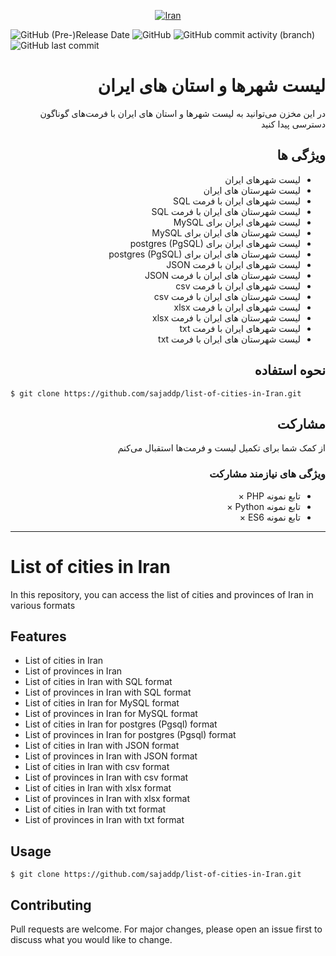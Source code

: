 <div align="center">

[![Iran](images/iran.jpeg)](#)

</div>

<p>
<img alt="GitHub (Pre-)Release Date" src="https://img.shields.io/github/release-date-pre/sajaddp/list-of-cities-in-Iran?style=for-the-badge">
<img alt="GitHub" src="https://img.shields.io/github/license/sajaddp/list-of-cities-in-Iran?style=for-the-badge">
<img alt="GitHub commit activity (branch)" src="https://img.shields.io/github/commit-activity/w/sajaddp/list-of-cities-in-Iran?style=for-the-badge">
<img alt="GitHub last commit" src="https://img.shields.io/github/last-commit/sajaddp/list-of-cities-in-Iran?style=for-the-badge">
</p>

<div dir="rtl">

# لیست شهرها و استان های ایران

در این مخزن می‌توانید به لیست شهرها و استان های ایران با فرمت‌های گوناگون دسترسی پیدا کنید

## ویژگی ها

- لیست شهرهای ایران
- لیست شهرستان های ایران
- لیست شهرهای ایران با فرمت SQL
- لیست شهرستان های ایران با فرمت SQL
- لیست شهرهای ایران برای MySQL
- لیست شهرستان های ایران برای MySQL
- لیست شهرهای ایران برای postgres (PgSQL)
- لیست شهرستان های ایران برای postgres (PgSQL)
- لیست شهرهای ایران با فرمت JSON
- لیست شهرستان های ایران با فرمت JSON
- لیست شهرهای ایران با فرمت csv
- لیست شهرستان های ایران با فرمت csv
- لیست شهرهای ایران با فرمت xlsx
- لیست شهرستان های ایران با فرمت xlsx
- لیست شهرهای ایران با فرمت txt
- لیست شهرستان های ایران با فرمت txt

## نحوه استفاده

</div>
  
```shell
$ git clone https://github.com/sajaddp/list-of-cities-in-Iran.git
```

<div dir="rtl">

## مشارکت

از کمک شما برای تکمیل لیست و فرمت‌ها استقبال می‌کنم

### ویژگی های نیازمند مشارکت

- تابع نمونه PHP &times;
- تابع نمونه Python &times;
- تابع نمونه ES6 &times;

</div>
  
---

# List of cities in Iran

In this repository, you can access the list of cities and provinces of Iran in various formats

## Features

- List of cities in Iran
- List of provinces in Iran
- List of cities in Iran with SQL format
- List of provinces in Iran with SQL format
- List of cities in Iran for MySQL format
- List of provinces in Iran for MySQL format
- List of cities in Iran for postgres (Pgsql) format
- List of provinces in Iran for postgres (Pgsql) format
- List of cities in Iran with JSON format
- List of provinces in Iran with JSON format
- List of cities in Iran with csv format
- List of provinces in Iran with csv format
- List of cities in Iran with xlsx format
- List of provinces in Iran with xlsx format
- List of cities in Iran with txt format
- List of provinces in Iran with txt format

## Usage

```shell
$ git clone https://github.com/sajaddp/list-of-cities-in-Iran.git
```

## Contributing

Pull requests are welcome. For major changes, please open an issue first to discuss what you would like to change.
